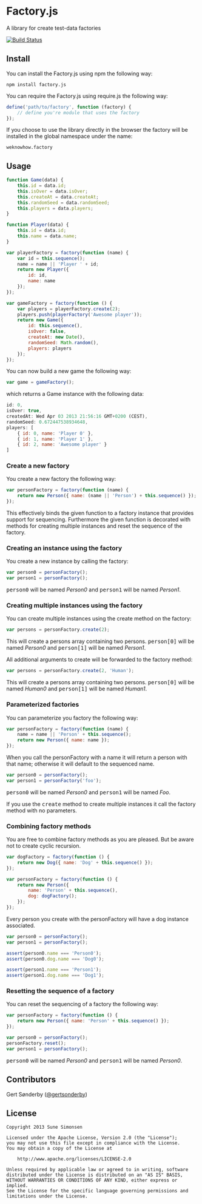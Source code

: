 # Factory.js

A library for create test-data factories

[![Build Status](https://travis-ci.org/sunesimonsen/factory.js.png?branch=master)](https://travis-ci.org/sunesimonsen/factory.js)

## Install

You can install the Factory.js using npm the following way:

    npm install factory.js

You can require the Factory.js using require.js the following way:
``` js
define('path/to/factory', function (factory) {
    // define you're module that uses the factory
});
```

If you choose to use the library directly in the browser the factory
will be installed in the global namespace under the name:

    weknowhow.factory

## Usage

``` js
function Game(data) {
    this.id = data.id;
    this.isOver = data.isOver;
    this.createAt = data.createAt;
    this.randomSeed = data.randomSeed;
    this.players = data.players;
}

function Player(data) {
    this.id = data.id;
    this.name = data.name;
}

var playerFactory = factory(function (name) {
    var id = this.sequence();
    name = name || 'Player ' + id;
    return new Player({
        id: id,
        name: name
    });
});

var gameFactory = factory(function () {
    var players = playerFactory.create(2);
    players.push(playerFactory('Awesome player'));
    return new Game({
        id: this.sequence(),
        isOver: false,
        createAt: new Date(),
        randomSeed: Math.random(),
        players: players
    });
});
```

You can now build a new game the following way:

``` js
var game = gameFactory();
```

which returns a Game instance with the following data:

``` js
id: 0,
isOver: true,
createdAt: Wed Apr 03 2013 21:56:16 GMT+0200 (CEST),
randomSeed: 0.672447538934648,
players: [
    { id: 0, name: 'Player 0' },
    { id: 1, name: 'Player 1' },
    { id: 2, name: 'Awesome player' }
]
```
    
### Create a new factory

You create a new factory the following way: 

``` js
var personFactory = factory(function (name) {
    return new Person({ name: (name || 'Person') + this.sequence() });
});
```

This effectively binds the given function to a factory instance that
provides support for sequencing. Furthermore the given function is
decorated with methods for creating multiple instances and reset the
sequence of the factory.

### Creating an instance using the factory

You create a new instance by calling the factory:

``` js
var person0 = personFactory();
var person1 = personFactory();
```

<tt>person0</tt> will be named <i>Person0</i> and <tt>person1</tt> will
be named <i>Person1</i>.

### Creating multiple instances using the factory

You can create multiple instances using the create method on the factory:

``` js
var persons = personFactory.create(2);
```

This will create a persons array containing two persons.
<tt>person[0]</tt> will be named <i>Person0</i> and <tt>person[1]</tt>
will be named <i>Person1</i>.

All additional arguments to create will be forwarded to the factory method:

``` js
var persons = personFactory.create(2, 'Human');
```

This will create a persons array containing two persons.
<tt>person[0]</tt> will be named <i>Human0</i> and <tt>person[1]</tt>
will be named <i>Human1</i>.

### Parameterized factories

You can parameterize you factory the following way:

``` js
var personFactory = factory(function (name) {
    name = name || 'Person' + this.sequence();
    return new Person({ name: name });
});
```

When you call the personFactory with a name it will return a person
with that name; otherwise it will default to the sequenced name.

``` js
var person0 = personFactory();
var person1 = personFactory('foo');
```

<tt>person0</tt> will be named <i>Person0</i> and <tt>person1</tt> will
be named <i>Foo</i>.

If you use the <tt>create</tt> method to create multiple instances it
call the factory method with no parameters.

### Combining factory methods

You are free to combine factory methods as you are pleased. But be
aware not to create cyclic recursion.
    
``` js
var dogFactory = factory(function () {
    return new Dog({ name: 'Dog' + this.sequence() });
});

var personFactory = factory(function () {
    return new Person({ 
        name: 'Person' + this.sequence(), 
        dog: dogFactory();
    });
});
```
    
Every person you create with the personFactory will have a dog
instance associated.

``` js
var person0 = personFactory();
var person1 = personFactory();

assert(person0.name === 'Person0');
assert(person0.dog.name === 'Dog0');

assert(person1.name === 'Person1');
assert(person1.dog.name === 'Dog1');
```

### Resetting the sequence of a factory

You can reset the sequencing of a factory the following way:

``` js
var personFactory = factory(function () {
    return new Person({ name: 'Person' + this.sequence() });
});

var person0 = personFactory();
personFactory.reset();
var person1 = personFactory();
```

<tt>person0</tt> will be named <i>Person0</i> and <tt>person1</tt>
will be named <i>Person0</i>.

## Contributors

Gert Sønderby ([@gertsonderby](https://github.com/gertsonderby/))

## License

    Copyright 2013 Sune Simonsen

    Licensed under the Apache License, Version 2.0 (the "License");
    you may not use this file except in compliance with the License.
    You may obtain a copy of the License at

        http://www.apache.org/licenses/LICENSE-2.0

    Unless required by applicable law or agreed to in writing, software
    distributed under the License is distributed on an "AS IS" BASIS,
    WITHOUT WARRANTIES OR CONDITIONS OF ANY KIND, either express or implied.
    See the License for the specific language governing permissions and
    limitations under the License.

